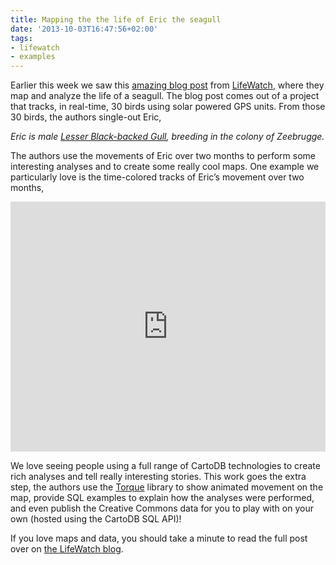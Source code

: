 ```yaml
---
title: Mapping the the life of Eric the seagull
date: '2013-10-03T16:47:56+02:00'
tags:
- lifewatch
- examples
---
```


Earlier this week we saw this <a href="http://lifewatch.inbo.be/blog/posts/tracking-eric.html">amazing blog post</a> from <a href="http://lifewatch.inbo.be/">LifeWatch</a>, where they map and analyze the life of a seagull. The blog post comes out of a project that tracks, in real-time, 30 birds using solar powered GPS units. From those 30 birds, the authors single-out Eric,

_Eric is male <a href="http://en.wikipedia.org/wiki/Lesser_Black-backed_Gull">Lesser Black-backed Gull</a>, breeding in the colony of Zeebrugge._

The authors use the movements of Eric over two months to perform some interesting analyses and to create some really cool maps. One example we particularly love is the time-colored tracks of Eric’s movement over two months,

<iframe frameborder="0" height="400" src="http://lifewatch-inbo.cartodb.com/viz/44cf305c-21f9-11e3-9f83-4f522829d789/embed_map?title=false&amp;description=false&amp;search=false&amp;shareable=false&amp;cartodb_logo=true&amp;layer_selector=false&amp;legends=true&amp;scrollwheel=true&amp;sublayer_options=1&amp;sql=SELECT%20ST_MakeLine(the_geom_webmercator%20ORDER%20BY%20date_time%20ASC)%20AS%20the_geom_webmercator%2C%20day_of_year%0AFROM%20tracking_eric%0AGROUP%20BY%20day_of_year&amp;sw_lat=50.963616518684226&amp;sw_lon=1.8189239501953125&amp;ne_lat=51.76953957596102&amp;ne_lon=4.4556427001953125" width="100%"></iframe>

We love seeing people using a full range of CartoDB technologies to create rich analyses and tell really interesting stories. This work goes the extra step, the authors use the <a href="https://github.com/CartoDB/torque">Torque</a> library to show animated movement on the map, provide SQL examples to explain how the analyses were performed, and even publish the Creative Commons data for you to play with on your own<span id="docs-internal-guid-58993b98-7ec5-081d-178e-885766688f0e"> (hosted using the CartoDB SQL API)!

If you love maps and data, you should take a minute to read the full post over on <a href="http://lifewatch.inbo.be/blog/posts/tracking-eric.html">the LifeWatch blog</a>.
